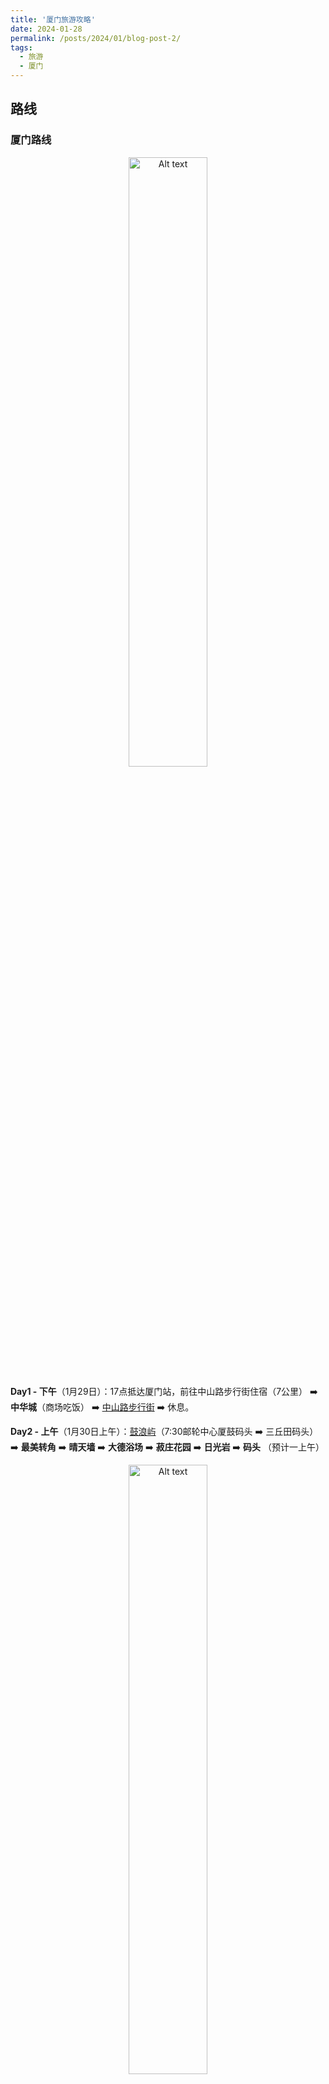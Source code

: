 ```yaml
---
title: '厦门旅游攻略'
date: 2024-01-28
permalink: /posts/2024/01/blog-post-2/
tags:
  - 旅游
  - 厦门
---
```


## 路线
### 厦门路线
<div style="text-align: center;">
  <img src="/images/posts/Xiamen/image.png" alt="Alt text" style="width: 50%;">
</div>

**Day1 - 下午**（1月29日）：17点抵达厦门站，前往中山路步行街住宿（7公里） ➡️ **中华城**（商场吃饭） ➡️ [中山路步行街](#中山路步行街) ➡️ 休息。

**Day2 - 上午**（1月30日上午）：[鼓浪屿](#鼓浪屿)（7:30邮轮中心厦鼓码头 ➡️ 三丘田码头）➡️ **最美转角** ➡️ **晴天墙** ➡️ **大德浴场** ➡️ **菽庄花园** ➡️ **日光岩** ➡️ **码头** （预计一上午）
<div style="text-align: center;">
  <img src="/images/posts/Xiamen/image-10.png" alt="Alt text" style="width: 50%;">
</div>

**Day2 - 下午**（1月30日下午）：[沙坡尾](#沙坡尾) ➡️ [白城沙滩](#白城沙滩) ➡️ [深夜酒场](#深夜酒场) 

- 环城巴士沙坡尾站上车

**Day3**（1月31日）：[厦门大学](#厦门大学) ➡️ [厦门植物园](#厦门植物园) ➡️ [钟鼓索道](#钟鼓索道) ➡️ [黄厝沙滩](#)

--------------------------------


- Day2：**中山路**（打车12分钟➡️）**沙坡尾**（打车15分钟➡️）**白城沙滩**（骑行10分钟➡️）**厦门大学**（步行12分钟➡️）**厦门植物园**（骑行4分钟➡️）**钟鼓索道**
- Day3：**南普陀寺**（打车20分钟➡️）**集美学村**（打车8分钟➡️）**十里长堤**（打车18分钟➡️）**海沧大桥**（打车5分钟➡️）**潮汐摩天轮**（打车8分钟➡️）**八市美食街**
    - **南普陀寺** （➡️）**环岛路**（➡️）**曾厝垵**（➡️）**黄厝沙滩**

--------------------------------


云水谣古镇、厦门大学、南靖土楼、曾厝垵、南普陀寺、火山岛、五缘湾湿地公园和赶海

住宿：建议住在黄厝海滩、厦门环岛路、曾厝垵、中山路附近。这几个地方民宿比较多，很有特色。

## 食
- 吃海鲜怕被坑，可以去八市的大排档吃，价格实惠，食材新鲜，如果店里没有，可以直接去市场买原材料，拿到档口加工就行
- “沙茶味”是厦门特色
- 土笋冻（得克服心理障碍）、匙子炸、煎芋粿、五香条、花生汤、海蛎煎、鸭肉面线、猪脚面线、炒面线、手工鱼丸汤、鸭肉粥、薯粉团、金包银、艾草糕、随处可见的鲜切水果杯，总有一款击中的你的味蕾。
- 推荐店家：月华沙茶面、鑫阿强（曾志伟、谢霆锋推荐过）、阿信厚吐司。

📃宝藏店铺清单
🦀金家港海鲜大排档（上过央视）：位于中山路步行街47号的巷子里，一进门会看到很多本地人也在吃，很接地气，椒盐皮皮虾必点！
🦀鹭江一号海鲜大排挡：本地人也经常来，海鲜品种多还新鲜，明码标价，环境也很好！
🦀阿明海鲜加工（八市店）：一家爷爷奶奶都要来吃的店，海鲜品种超多，他们家的香辣蟹真的很绝

阿雄闽台特产

## 住
①中山路和厦大附近：厦门本岛内，景点聚集，交通方便，美食多
②鼓浪屿：龙头路附近巷子民宿，闹中取静，文艺小清新，去日光岩等景点方便
③也可以选择火车站附近和环岛路附近

## 厦门景点
<div style="text-align: center;">
  <img src="/images/posts/Xiamen/image.png" alt="Alt text" style="width: 50%;">
</div>

- 来源：[[link]](https://www.xiaohongshu.com/explore/65a8f7650000000029033b83)

### 鼓浪屿
<div style="text-align: center;">
  <img src="/images/posts/Xiamen/image-10.png" alt="Alt text" style="width: 50%;">
</div>

- 🎫船票：35r，提前2天在攻粽号“厦门轮渡有限公司”预订，提前十几分钟刷证过安检。
- 游览时间：1天（一个下午就够）
- 邮轮中心厦鼓码头 → 三丘田码头
- 评价：一定要提前预定船票。路人推荐的帆船游轮出海不可信，要去正规渠道买票岛上的纪念品没必要买，又贵又没用
- 最美转角：下了船往 <u>三明路方向</u> 走，是一个上坡，大概步行两分钟就能看到。
- 晴天墙：正确的晴天墙应该是往 <u>最美转角的右侧上</u>。天气好的时候真的很好看还有满墙的炮仗花，可惜我那天去没有冠
- 风琴博物馆
- 龙头路小吃街
- 皓月园
- 大德记浴场：对岸就是厦门岛，可以隔海跟双子塔来个合影。是一个很干净的沙滩，不过现在人流量应该大很多。
- 国际刻字馆
- 菽庄花园：🎫30r，港仔后路7号
- 日光岩：🎫50r，晃岩路62号，鼓浪屿最高点。
  
- [返回厦门路线](#厦门路线)

### 沙坡尾
- 沙坡尾彩虹墙：艺术中心天台

### 白城沙滩
- 🌅日落
- 评价：双子塔最佳拍照地

### 黄厝沙滩
- 可以去会展中心海滩

### 深夜酒场
<div style="text-align: center;">
  <img src="/images/posts/Xiamen/image-11.png" alt="Alt text" style="width: 50%;">
</div>

### 胡里山炮台

### 曾厝垵
- 开放时间：8:00-23:00
- 游览时间：1-2h
- 评价：被为“全国最文艺村落”


### 南普陀寺
- 吃：素斋
- 开放时间：8:00-17:20
- 游览时间：1-2h
- 评价：闽南有名的佛教寺院，可以喂鸽子


### 厦门大学
- 关注公众号“厦门大学访客预约系统”，实时关注信息。
- 开放时间：12:00-14:00
- 游览时间：1h
- 评价：打卡有“幕美大学”之称的校园


### 集美大学


### 沙坡尾、黄厝沙滩
- 厦门看海的好去处！看着海天一色，渔船晚归，非常的惬意！

### 黄厝沙滩
- 🌅看日出
- 游览时间：1-2h
- 评价：沙子细，人不多，适合看日出


### 厦门植物园
- 🎫门票：30r/40r，当天可买随买随用
- 🛣️西门进西门出上坡。/南门进下坡
- 开放时间：6:30-18:30
- 观光车到雨林区/植物区
- 游览时间：1-2h
- 评价：感受热带风情，能拍出南美大片
- [返回厦门路线](#厦门路线)


### 八市
- 本地人都爱去的早市，这里可以买海鲜、水果、不宰客！
    - 八市？本地人都坑哦，看看就好了

### 中山路步行街
- 📷老虎城四楼天台(在老虎城一楼坐电梯直达四楼，出了电梯在左侧，有隐藏机位指示牌，走道走到底就可以看到了)
<div style="text-align: center;">
  <img src="/images/posts/Xiamen/image-8.png" alt="Alt text" style="width: 50%;">
</div>

- 食：乌堂沙茶面
<div style="text-align: center;">
  <img src="/images/posts/Xiamen/image-9.png" alt="Alt text" style="width: 50%;">
</div>

- [返回厦门路线](#厦门路线)

### 环岛路
- 一路看不尽的海景，可以自驾，也可以租一辆电车。走走停停，也可以坐29路公交）
- 游览时间：1-2h
- 评价：海岸线景观大道适合慢慢去欣赏
- [返回厦门路线](#厦门路线)

### 山海步道林海线

### 地铁一号线

### 钟鼓索道
- 🎫 门票：45r


--------------------------------------------------------------------

- 包含路线和时间：[小红书·厦门攻略](https://www.xiaohongshu.com/explore/65915717000000000f01238b)
- 一些小tips：[小红书·厦门攻略](https://www.xiaohongshu.com/explore/65b206ba000000002b03cd1a)
- 游览时间建议：[小红书·厦门攻略](https://www.xiaohongshu.com/explore/659f87e9000000001200236f)